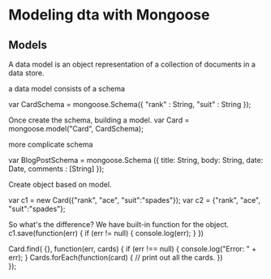 # Modeling dta with Mongoose

## Models
A data model is an object representation of a collection of documents in a data store.

a data model consists of a schema

var CardSchema = mongoose.Schema({
    "rank" : String,
    "suit" : String
});

Once create the schema, building a model.
var Card = mongoose.model("Card", CardSchema);

more complicate schema

var BlogPostSchema = mongoose.Schema ({
    title: String,
    body: String,
    date: Date,
    comments : [String]
});

Create object based on model.

var c1 = new Card({"rank", "ace", "suit":"spades"});
var c2 = {"rank", "ace", "suit":"spades"};

So what's the difference?
We have built-in function for the object.
c1.save(function(err) {
    if (err != null) {
        console.log(err);
    }
})

Card.find( {}, function(err, cards) {
    if (err !== null) {
        console.log("Error: " + err);
    }
    Cards.forEach(function(card) {
        // print out all the cards.
    })    
});

